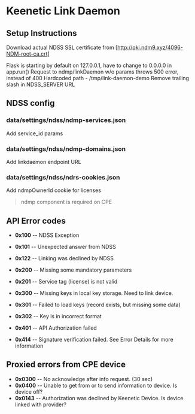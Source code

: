 # Keenetic Link Daemon

## Setup Instructions

Download actual NDSS SSL certificate from [http://pki.ndm9.xyz/4096-NDM-root-ca.crt]

Flask is starting by default on 127.0.0.1, have to change to 0.0.0.0 in app.run()
Request to ndmp/linkDaemon w/o params throws 500 error, instead of 400
Hardcoded path - /tmp/link-daemon-demo
Remove trailing slash in NDSS_SERVER URL

## NDSS config

### data/settings/ndss/ndmp-services.json

Add service_id params

### data/settings/ndss/ndmp-domains.json

Add linkdaemon endpoint URL

### data/settings/ndss/ndrs-cookies.json

Add ndmpOwnerId cookie for licenses

>ndmp component is required on CPE

## API Error codes

- **0x100** -- NDSS Exception
- **0x101** -- Unexpected answer from NDSS
- **0x122** -- Linking was declined by NDSS

- **0x200** -- Missing some mandatory parameters
- **0x201** -- Service tag (license) is not valid

- **0x300** -- Missing keys in local key storage. Need to link device.
- **0x301** -- Failed to load keys (record exists, but missing some data)
- **0x302** -- Key is in incorrect format

- **0x401** -- API Authorization failed
- **0x414** -- Signature verification failed. See Error Details for more information

## Proxied errors from CPE device

- **0x0300** -- No acknowledge after info request. (30 sec)
- **0x0400** -- Unable to get from or to send information to device. Is device off?
- **0x0143** -- Authorization was declined by Keenetic Device. Is device linked with provider?
